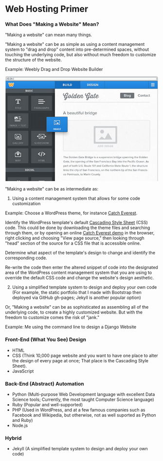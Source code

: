 # Web Hosting Primer

### What Does "Making a Website" Mean?

"Making a website" can mean many things. 

"Making a website" can be as simple as using a content management system to "drag and drop" content into pre-determined spaces, without touching the underlying code, but also without much freedom to customize the structure of the website. 

Example: Weebly Drag and Drop Website Builder

![](images/weebly.png)

"Making a website" can be as intermediate as:

1. Using a content management system that allows for some code customization 

Example: Choose a WordPress theme, for instance [Catch Everest](https://wordpress.org/themes/catch-everest).

Identify the WordPress template's default [Cascading Style Sheet](http://wp-themes.com/wp-content/themes/catch-everest/style.css?ver=4.0-beta2-20140725) (CSS) code. This could be done by downloading the theme files and searching through them, or by opening an online [Catch Everest demo](http://wp-themes.com/catch-everest/?TB_iframe=true&width=600&height=400) in the browser, right clicking and choosing "View page source," then looking through "head" section of the source for a CSS file that is accessible online. 

Determine what aspect of the template's design to change and identify the corresponding code.

Re-write the code then enter the altered snippet of code into the designated area of the WordPress content management system that you are using to override the default CSS code and change the website's design aesthetic.

2. Using a simplified template system to design and deploy your own code (For example, the static portfolio that I made with Bootstrap then deployed via GitHub gh-pages; Jekyll is another popular option)

Or, "Making a website" can be as sophisticated as assembling all of the underlying code, to create a highly customized website. But with the freedom to customize comes the risk of "jank."

Example: Me using the command line to design a Django Website



 

### Front-End (What You See) Design
* HTML
* CSS (Think 10,000 page website and you want to have one place to alter the design of every page at once; That place is the Cascading Style Sheet). 
* JavaScript

### Back-End (Abstract) Automation
* Python (Multi-purpose Web Development language with excellent Data Science tools; Currently, the most taught Computer Science language)  
* Ruby (Popular and well-supported)
* PHP (Used in WordPress, and at a few famous companies such as Facebook and Wikipedia, but otherwise, not as well suported as Python and Ruby)
* Node.js

### Hybrid
* Jekyll (A simplified template system to design and deploy your own code)



